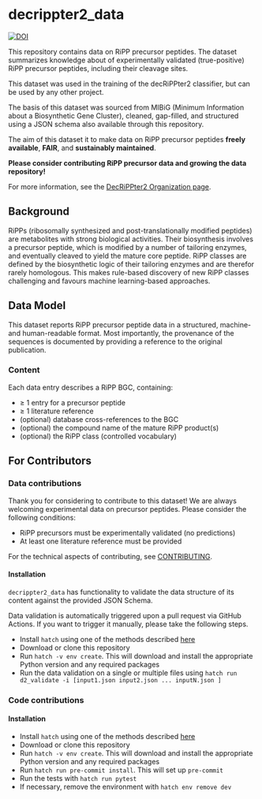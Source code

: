 decrippter2_data
=======

[![DOI](https://zenodo.org/badge/DOI/10.5281/zenodo.15026847.svg)](https://doi.org/10.5281/zenodo.15026847)  

This repository contains data on RiPP precursor peptides.
The dataset summarizes knowledge about of experimentally validated (true-positive) RiPP precursor peptides, including their cleavage sites.

This dataset was used in the training of the decRiPPter2 classifier, but can be used by any other project.

The basis of this dataset was sourced from MIBiG (Minimum Information about a Biosynthetic Gene Cluster), cleaned, gap-filled, and structured using a JSON schema also available through this repository. 

The aim of this dataset it to make data on RiPP precursor peptides **freely available**, **FAIR**, and **sustainably maintained**.

**Please consider contributing RiPP precursor data and growing the data repository!**

For more information, see the [DecRiPPter2 Organization page](https://github.com/decrippter2).

## Background

RiPPs (ribosomally synthesized and post-translationally modified peptides) are metabolites with strong biological activities. 
Their biosynthesis involves a precursor peptide, which is modified by a number of tailoring enzymes, and eventually cleaved to yield the mature core peptide.
RiPP classes are defined by the biosynthetic logic of their tailoring enzymes and are therefor rarely homologous.
This makes rule-based discovery of new RiPP classes challenging and favours machine learning-based approaches.

## Data Model

This dataset reports RiPP precursor peptide data in a structured, machine- and human-readable format. 
Most importantly, the provenance of the sequences is documented by providing a reference to the original publication.

### Content

Each data entry describes a RiPP BGC, containing:

- ≥ 1 entry for a precursor peptide
- ≥ 1 literature reference
- (optional) database cross-references to the BGC
- (optional) the compound name of the mature RiPP product(s)
- (optional) the RiPP class (controlled vocabulary)

## For Contributors

### Data contributions

Thank you for considering to contribute to this dataset! We are always welcoming experimental data on precursor peptides. Please consider the following conditions:

- RiPP precursors must be experimentally validated (no predictions)
- At least one literature reference must be provided

For the technical aspects of contributing, see [CONTRIBUTING](CONTRIBUTING.md).

#### Installation

`decrippter2_data` has functionality to validate the data structure of its content against the provided JSON Schema.

Data validation is automatically triggered upon a pull request via GitHub Actions. If you want to trigger it manually, please take the following steps.

- Install `hatch` using one of the methods described [here](https://hatch.pypa.io/1.12/install/)
- Download or clone this repository
- Run `hatch -v env create`. This will download and install the appropriate Python version and any required packages
- Run the data validation on a single or multiple files using `hatch run d2_validate -i [input1.json input2.json ... inputN.json ]`

### Code contributions

#### Installation

- Install `hatch` using one of the methods described [here](https://hatch.pypa.io/1.12/install/)
- Download or clone this repository
- Run `hatch -v env create`. This will download and install the appropriate Python version and any required packages
- Run `hatch run pre-commit install`. This will set up `pre-commit`
- Run the tests with `hatch run pytest`
- If necessary, remove the environment with `hatch env remove dev`

